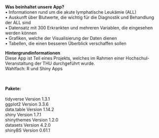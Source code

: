 <br> **Was beinhaltet unsere App?**  
• Informationen rund um die akute lymphatische Leukämie (ALL)  
• Auskunft über Blutwerte, die wichtig für die Diagnostik und Behandlung
der ALL sind  
• Datensatz mit 300 Erkrankten und mehreren Variablen, die eingesehen
werden können  
• Grafiken, welche der Visualisierung der Daten dienen  
• Tabellen, die einen besseren Überblick verschaffen sollen

**Hintergrundinformationen**  
Diese App ist Teil eines Projekts, welches im Rahmen einer
Hochschul-Veranstaltung der THU durchgeführt wurde.  
Wahlfach: R und Shiny Apps  
<br> <br>

**Pakete:**  
<br> tidyverse Version 1.3.1  
ggplot2 Version 3.3.6  
data.table Version 1.14.2  
shiny Version 1.7.1  
shinythemes Version 1.2.0  
datasets Version 4.2.0  
shinyBS Version 0.61.1

